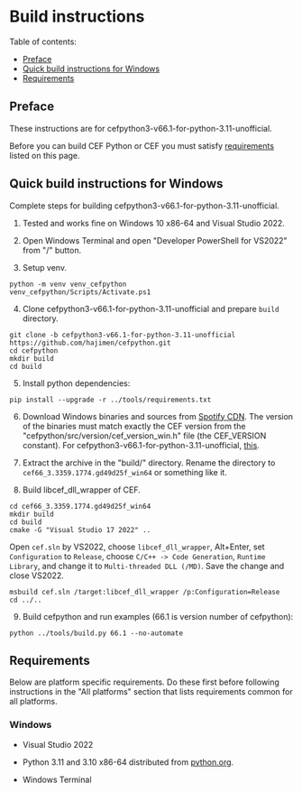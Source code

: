 # Build instructions

Table of contents:
* [Preface](#preface)
* [Quick build instructions for Windows](#quick-build-instructions-for-windows)
* [Requirements](#requirements)


## Preface

These instructions are for cefpython3-v66.1-for-python-3.11-unofficial.

Before you can build CEF Python or CEF you must satisfy
[requirements](#requirements) listed on this page.


## Quick build instructions for Windows

Complete steps for building cefpython3-v66.1-for-python-3.11-unofficial.

1) Tested and works fine on Windows 10 x86-64 and Visual Studio 2022.

2) Open Windows Terminal and open "Developer PowerShell for VS2022" from "\/" button.

3) Setup venv.

```
python -m venv venv_cefpython
venv_cefpython/Scripts/Activate.ps1
```

4) Clone cefpython3-v66.1-for-python-3.11-unofficial and prepare `build` directory.

```
git clone -b cefpython3-v66.1-for-python-3.11-unofficial https://github.com/hajimen/cefpython.git
cd cefpython
mkdir build
cd build
```

5) Install python dependencies:

```
pip install --upgrade -r ../tools/requirements.txt
```

6) Download Windows binaries and sources from
   [Spotify CDN](https://cef-builds.spotifycdn.com/index.html).
   The version of the binaries must match exactly the CEF version from
   the "cefpython/src/version/cef_version_win.h" file
   (the CEF_VERSION constant). For cefpython3-v66.1-for-python-3.11-unofficial,
   [this](https://cef-builds.spotifycdn.com/cef_binary_3.3359.1774.gd49d25f_windows64.tar.bz2).

7) Extract the archive in the "build/" directory. Rename the directory to
   `cef66_3.3359.1774.gd49d25f_win64` or something like it.

8) Build libcef_dll_wrapper of CEF.

```
cd cef66_3.3359.1774.gd49d25f_win64
mkdir build
cd build
cmake -G "Visual Studio 17 2022" ..
```

Open `cef.sln` by VS2022, choose `libcef_dll_wrapper`, Alt+Enter, set `Configuration` to `Release`,
choose `C/C++ -> Code Generation`, `Runtime Library`, and change it to `Multi-threaded DLL (/MD)`.
Save the change and close VS2022.

```
msbuild cef.sln /target:libcef_dll_wrapper /p:Configuration=Release
cd ../..
```

9) Build cefpython and run examples (66.1 is version number of cefpython):

```
python ../tools/build.py 66.1 --no-automate
```

## Requirements

Below are platform specific requirements. Do these first before
following instructions in the "All platforms" section that lists
requirements common for all platforms.

### Windows

* Visual Studio 2022

* Python 3.11 and 3.10 x86-64 distributed from [python.org](https://www.python.org/downloads/).

* Windows Terminal
